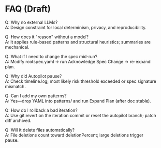 # FAQ (Draft)

Q: Why no external LLMs?  
A: Design constraint for local determinism, privacy, and reproducibility.

Q: How does it "reason" without a model?  
A: It applies rule-based patterns and structural heuristics; summaries are mechanical.

Q: What if I need to change the spec mid-run?  
A: Modify rootspec.yaml → run Acknowledge Spec Change → re-expand plan.

Q: Why did Autopilot pause?  
A: Check timeline.log; most likely risk threshold exceeded or spec signature mismatch.

Q: Can I add my own patterns?  
A: Yes—drop YAML into patterns/ and run Expand Plan (after doc stable).

Q: How do I rollback a bad iteration?  
A: Use git revert on the iteration commit or reset the autopilot branch; patch diff archived.

Q: Will it delete files automatically?  
A: File deletions count toward deletionPercent; large deletions trigger pause.

